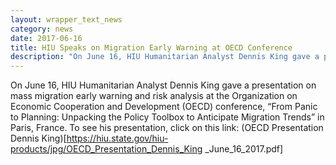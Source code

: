 ```yaml
---
layout: wrapper_text_news
category: news
date: 2017-06-16
title: HIU Speaks on Migration Early Warning at OECD Conference
description: "On June 16, HIU Humanitarian Analyst Dennis King gave a presentation on mass migration early warning and risk analysis at the Organization on Economic Cooperation and Development (OECD) conference"
---
```


On June 16, HIU Humanitarian Analyst Dennis King gave a presentation on mass migration early warning and risk analysis at the Organization on Economic Cooperation and Development (OECD) conference,  “From Panic to Planning: Unpacking the Policy Toolbox to Anticipate Migration Trends” in Paris, France.  To see his presentation, click on this link: (OECD Presentation Dennis King)[https://hiu.state.gov/hiu-products/jpg/OECD_Presentation_Dennis_King _June_16_2017.pdf]
